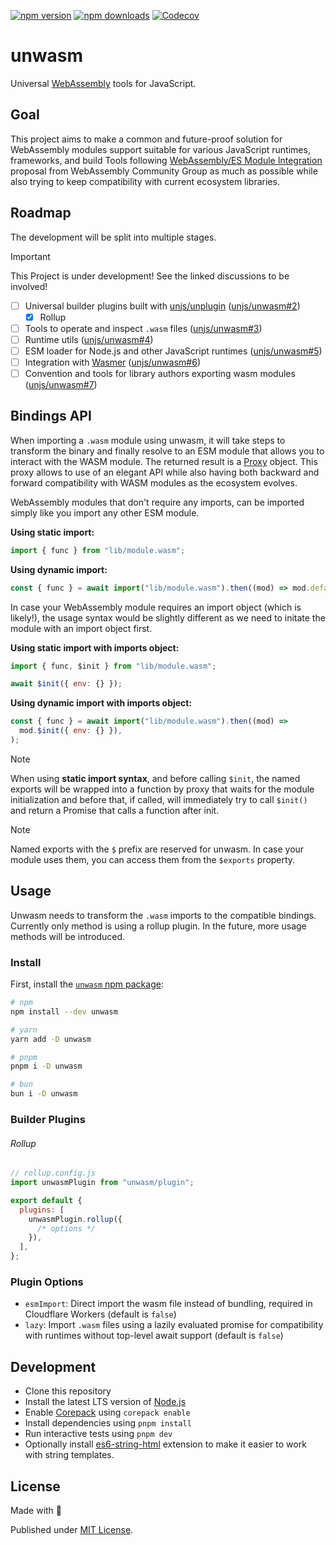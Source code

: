 [![npm version][npm-version-src]][npm-version-href]
[![npm downloads][npm-downloads-src]][npm-downloads-href]
[![Codecov][codecov-src]][codecov-href]

# unwasm

Universal [WebAssembly](https://webassembly.org/) tools for JavaScript.

## Goal

This project aims to make a common and future-proof solution for WebAssembly modules support suitable for various JavaScript runtimes, frameworks, and build Tools following [WebAssembly/ES Module Integration](https://github.com/WebAssembly/esm-integration/tree/main/proposals/esm-integration) proposal from WebAssembly Community Group as much as possible while also trying to keep compatibility with current ecosystem libraries.

## Roadmap

The development will be split into multiple stages.

> [!IMPORTANT]
> This Project is under development! See the linked discussions to be involved!

- [ ] Universal builder plugins built with [unjs/unplugin](https://github.com/unjs/unplugin) ([unjs/unwasm#2](https://github.com/unjs/unwasm/issues/2))
  - [x] Rollup
- [ ] Tools to operate and inspect `.wasm` files ([unjs/unwasm#3](https://github.com/unjs/unwasm/issues/3))
- [ ] Runtime utils ([unjs/unwasm#4](https://github.com/unjs/unwasm/issues/4))
- [ ] ESM loader for Node.js and other JavaScript runtimes ([unjs/unwasm#5](https://github.com/unjs/unwasm/issues/5))
- [ ] Integration with [Wasmer](https://github.com/wasmerio) ([unjs/unwasm#6](https://github.com/unjs/unwasm/issues/6))
- [ ] Convention and tools for library authors exporting wasm modules ([unjs/unwasm#7](https://github.com/unjs/unwasm/issues/7))

## Bindings API

When importing a `.wasm` module using unwasm, it will take steps to transform the binary and finally resolve to an ESM module that allows you to interact with the WASM module. The returned result is a [Proxy](https://developer.mozilla.org/en-US/docs/Web/JavaScript/Reference/Global_Objects/Proxy) object. This proxy allows to use of an elegant API while also having both backward and forward compatibility with WASM modules as the ecosystem evolves.

WebAssembly modules that don't require any imports, can be imported simply like you import any other ESM module.

**Using static import:**

```js
import { func } from "lib/module.wasm";
```

**Using dynamic import:**

```js
const { func } = await import("lib/module.wasm").then((mod) => mod.default);
```

In case your WebAssembly module requires an import object (which is likely!), the usage syntax would be slightly different as we need to initate the module with an import object first.

**Using static import with imports object:**

```js
import { func, $init } from "lib/module.wasm";

await $init({ env: {} });
```

**Using dynamic import with imports object:**

```js
const { func } = await import("lib/module.wasm").then((mod) =>
  mod.$init({ env: {} }),
);
```

> [!NOTE]
> When using **static import syntax**, and before calling `$init`, the named exports will be wrapped into a function by proxy that waits for the module initialization and before that, if called, will immediately try to call `$init()` and return a Promise that calls a function after init.

> [!NOTE]
> Named exports with the `$` prefix are reserved for unwasm. In case your module uses them, you can access them from the `$exports` property.

## Usage

Unwasm needs to transform the `.wasm` imports to the compatible bindings. Currently only method is using a rollup plugin. In the future, more usage methods will be introduced.

### Install

First, install the [`unwasm` npm package](https://www.npmjs.com/package/unwasm):

```sh
# npm
npm install --dev unwasm

# yarn
yarn add -D unwasm

# pnpm
pnpm i -D unwasm

# bun
bun i -D unwasm
```

### Builder Plugins

###### Rollup

```js
// rollup.config.js
import unwasmPlugin from "unwasm/plugin";

export default {
  plugins: [
    unwasmPlugin.rollup({
      /* options */
    }),
  ],
};
```

### Plugin Options

- `esmImport`: Direct import the wasm file instead of bundling, required in Cloudflare Workers (default is `false`)
- `lazy`: Import `.wasm` files using a lazily evaluated promise for compatibility with runtimes without top-level await support (default is `false`)

## Development

- Clone this repository
- Install the latest LTS version of [Node.js](https://nodejs.org/en/)
- Enable [Corepack](https://github.com/nodejs/corepack) using `corepack enable`
- Install dependencies using `pnpm install`
- Run interactive tests using `pnpm dev`
- Optionally install [es6-string-html](https://marketplace.visualstudio.com/items?itemName=Tobermory.es6-string-html) extension to make it easier to work with string templates.

## License

Made with 💛

Published under [MIT License](./LICENSE).

<!-- Badges -->

[npm-version-src]: https://img.shields.io/npm/v/unwasm?style=flat&colorA=18181B&colorB=F0DB4F
[npm-version-href]: https://npmjs.com/package/unwasm
[npm-downloads-src]: https://img.shields.io/npm/dm/unwasm?style=flat&colorA=18181B&colorB=F0DB4F
[npm-downloads-href]: https://npmjs.com/package/unwasm
[codecov-src]: https://img.shields.io/codecov/c/gh/unjs/unwasm/main?style=flat&colorA=18181B&colorB=F0DB4F
[codecov-href]: https://codecov.io/gh/unjs/unwasm

